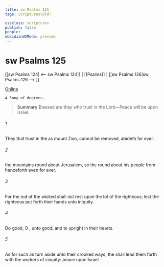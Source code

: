 ```yaml
---
title: sw Psalms 125
tags: Scriptures\OldT

cssclass: scriptures
publish: false
people:
obsidianUIMode: preview
---
```


# sw Psalms 125
[[sw Psalms 124| <-- sw Psalms 124]] | [[Psalms]] | [[sw Psalms 126|sw Psalms 126 --> ]]

[Online](https://churchofjesuschrist.org/study/scriptures/ot/ps/125?lang=eng)

```
A Song of degrees.
```

> __Summary__
Blessed are they who trust in the Lord—Peace will be upon Israel.

###### 1 
They that trust in the   as mount Zion,  cannot be removed,  abideth for ever.

###### 2 
 the mountains  round about Jerusalem, so the   round about his people from henceforth even for ever.

###### 3 
For the rod of the wicked shall not rest upon the lot of the righteous; lest the righteous put forth their hands unto iniquity.

###### 4 
Do good, O , unto  good, and to  upright in their hearts.

###### 5 
As for such as turn aside unto their crooked ways, the  shall lead them forth with the workers of iniquity:  peace  upon Israel.

